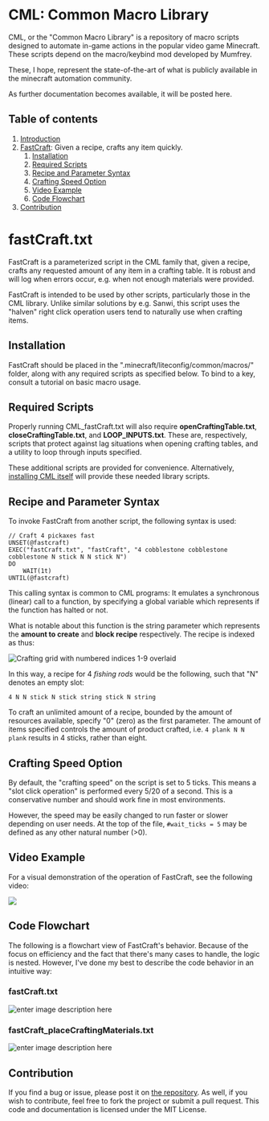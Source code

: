 # CML: Common Macro Library <a name="introduction"></a>
CML, or the "Common Macro Library" is a repository of macro scripts designed to automate in-game actions in the popular video game Minecraft. These scripts depend on the macro/keybind mod developed by Mumfrey.

These, I hope, represent the state-of-the-art of what is publicly available in the minecraft automation community.

As further documentation becomes available, it will be posted here.


## Table of contents
1. [Introduction](#introduction)
2. [FastCraft](#fastcraft): Given a recipe, crafts any item quickly.
    1. [Installation](#fastcraft_installation)
    2. [Required Scripts](#fastcraft_required)
    3. [Recipe and Parameter Syntax](#fastcraft_syntax)
    4. [Crafting Speed Option](#fastcraft_speed)
    5. [Video Example](#fastcraft_video)
    6. [Code Flowchart](#fastcraft_flowchart)
3. [Contribution](#contribution)


# fastCraft.txt <a name="fastcraft"></a>
FastCraft is a parameterized script in the CML family that, given a recipe, crafts any requested amount of any item in a crafting table.  It is robust and will log when errors occur, e.g. when not enough materials were provided.

FastCraft is intended to be used by other scripts, particularly those in the CML library.  Unlike similar solutions by e.g. Sanwi, this script uses the "halven" right click operation users tend to naturally use when crafting items.

## Installation <a name="fastcraft_installation"></a>
FastCraft should be placed in the ".minecraft/liteconfig/common/macros/" folder, along with any required scripts as specified below.  To bind to a key, consult a tutorial on basic macro usage.

## Required Scripts <a name="fastcraft_required"></a>
Properly running CML_fastCraft.txt will also require **openCraftingTable.txt**, **closeCraftingTable.txt**, and **LOOP_INPUTS.txt**.  These are, respectively, scripts that protect against lag situations when opening crafting tables, and a utility to loop through inputs specified.

These additional scripts are provided for convenience. Alternatively, [installing CML itself](https://github.com/poteat/CML) will provide these needed library scripts.

## Recipe and Parameter Syntax <a name="fastcraft_syntax"></a>
To invoke FastCraft from another script, the following syntax is used:

    // Craft 4 pickaxes fast
    UNSET(@fastcraft)
    EXEC("fastCraft.txt", "fastCraft", "4 cobblestone cobblestone cobblestone N stick N N stick N")
    DO
        WAIT(1t)
    UNTIL(@fastcraft)
This calling syntax is common to CML programs: It emulates a synchronous (linear) call to a function, by specifying a global variable which represents if the function has halted or not.

What is notable about this function is the string parameter which represents the **amount to create** and **block recipe** respectively.  The recipe is indexed as thus:

![Crafting grid with numbered indices 1-9 overlaid](https://i.imgur.com/y4TE0xn.png)

In this way, a recipe for 4 *fishing rods* would be the following, such that "N" denotes an empty slot:

`4 N N stick N stick string stick N string`

To craft an unlimited amount of a recipe, bounded by the amount of resources available, specify "0" (zero) as the first parameter.  The amount of items specified controls the amount of product crafted, i.e. `4 plank N N plank` results in 4 sticks, rather than eight.


## Crafting Speed Option <a name="fastcraft_speed"></a>
By default, the "crafting speed" on the script is set to 5 ticks.  This means a "slot click operation" is performed every 5/20 of a second.  This is a conservative number and should work fine in most environments.

However, the speed may be easily changed to run faster or slower depending on user needs.  At the top of the file, `#wait_ticks = 5` may be defined as any other natural number (>0).

## Video Example <a name="fastcraft_video"></a>
For a visual demonstration of the operation of FastCraft, see the following video:

[![](https://img.youtube.com/vi/2QkoqwsjU24/0.jpg)](https://youtu.be/2QkoqwsjU24)

## Code Flowchart <a name="fastcraft_flowchart"></a>
The following is a flowchart view of FastCraft's behavior.  Because of the focus on efficiency and the fact that there's many cases to handle, the logic is nested.  However, I've done my best to describe the code behavior in an intuitive way:

### fastCraft.txt
![enter image description here](https://raw.githubusercontent.com/poteat/CML/master/docs/fastcraft/fastcraft.mmd.png)
### fastCraft_placeCraftingMaterials.txt
![enter image description here](https://raw.githubusercontent.com/poteat/CML/master/docs/fastcraft/fastcraft_placeCraftingMaterials.mmd.png)

## Contribution <a name="contribution"></a>
If you find a bug or issue, please post it on [the repository](https://github.com/poteat/CML).  As well, if you wish to contribute, feel free to fork the project or submit a pull request.  This code and documentation is licensed under the MIT License.
